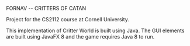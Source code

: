 FORNAV -- CRITTERS OF CATAN

Project for the CS2112 course at Cornell University.

This implementation of Critter World is built using Java. The GUI elements are built using JavaFX 8 and the game requires Java 8 to run.

